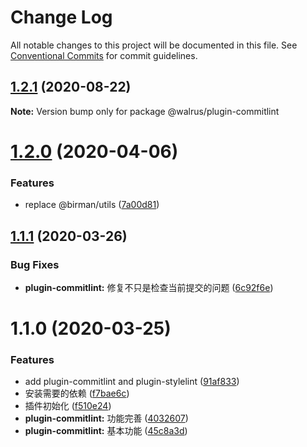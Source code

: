 # Change Log

All notable changes to this project will be documented in this file.
See [Conventional Commits](https://conventionalcommits.org) for commit guidelines.

## [1.2.1](https://github.com/walrusjs/plugins/compare/@walrus/plugin-commitlint@1.2.0...@walrus/plugin-commitlint@1.2.1) (2020-08-22)

**Note:** Version bump only for package @walrus/plugin-commitlint





# [1.2.0](https://github.com/walrusjs/plugins/compare/@walrus/plugin-commitlint@1.1.1...@walrus/plugin-commitlint@1.2.0) (2020-04-06)

### Features

- replace @birman/utils ([7a00d81](https://github.com/walrusjs/plugins/commit/7a00d81f4c85249e37686d8b9b5905db9968f5a1))

## [1.1.1](https://github.com/walrusjs/plugins/compare/@walrus/plugin-commitlint@1.1.0...@walrus/plugin-commitlint@1.1.1) (2020-03-26)

### Bug Fixes

- **plugin-commitlint:** 修复不只是检查当前提交的问题 ([6c92f6e](https://github.com/walrusjs/plugins/commit/6c92f6ecb0a73d1ea844b9fc95038d66755b5bd6))

# 1.1.0 (2020-03-25)

### Features

- add plugin-commitlint and plugin-stylelint ([91af833](https://github.com/walrusjs/plugins/commit/91af833f7defc98757be917b0ae0e2693067c853))
- 安装需要的依赖 ([f7bae6c](https://github.com/walrusjs/plugins/commit/f7bae6c49f94062356484791dfefb56f41796dac))
- 插件初始化 ([f510e24](https://github.com/walrusjs/plugins/commit/f510e24139c284ed8b6aa00ed030bf286ae3e52c))
- **plugin-commitlint:** 功能完善 ([4032607](https://github.com/walrusjs/plugins/commit/40326079abe73daa4d71a05cf0bb726df370bf7e))
- **plugin-commitlint:** 基本功能 ([45c8a3d](https://github.com/walrusjs/plugins/commit/45c8a3d7b9f9a3c58e5708c39807db9a643bbb67))
